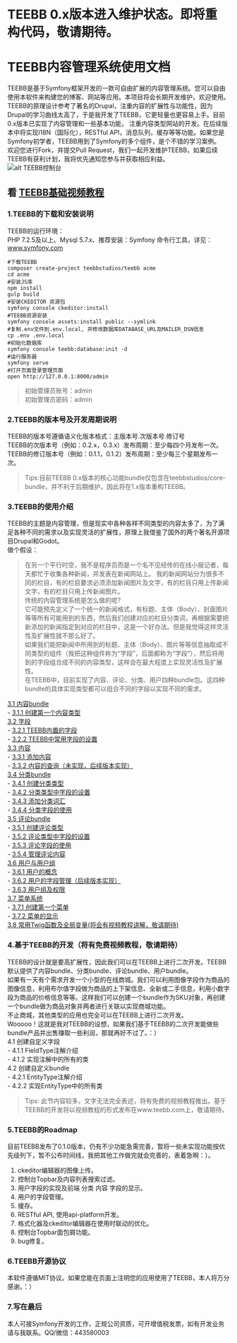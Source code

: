 # TEEBB 0.x版本进入维护状态。即将重构代码，敬请期待。

# TEEBB内容管理系统使用文档
TEEBB是基于Symfony框架开发的一款可自由扩展的内容管理系统。您可以自由使用本软件来构建您的博客、网站等应用。本项目将会长期开发维护，欢迎使用。  
TEEBB的原理设计参考了著名的Drupal，注重内容的扩展性与功能性，因为Drupal的学习曲线太高了，于是我开发了TEEBB，它更轻量也更容易上手。目前0.x版本已实现了内容管理和一些基本功能，
注重内容类型网站的开发。在后续版本中将实现I18N（国际化），RESTful API，消息队列，缓存等等功能。如果您是Symfony初学者，TEEBB用到了Symfony的多个组件，是个不错的学习案例。  
欢迎您进行Fork，并提交Pull Request，我们一起开发维护TEEBB，如果后续TEEBB有获利计划，我将优先通知您参与并获取相应利益。  
![alt TEEBB控制台](docs/teebb_images/teebb-dashboard.png "TEEBB控制台")

## 看 [TEEBB基础视频教程](https://www.teebb.com/course-detail/teebb-begin) 

### 1.TEEBB的下载和安装说明
TEEBB的运行环境：   
PHP 7.2.5及以上、Mysql 5.7.x、推荐安装：Symfony 命令行工具，详见：www.symfony.com

```
#下载TEEBB
composer create-project teebbstudios/teebb acme
cd acme
#安装JS库
npm install
gulp build
#安装CKEDITOR 资源包
symfony console ckeditor:install
#TEEBB资源安装
symfony console assets:install public --symlink
#复制.env文件到.env.local, 并修改数据库DATABASE_URL及MAILER_DSN信息
cp .env .env.local
#初始化数据库
symfony console teebb:database:init -d
#运行服务器
symfony serve
#打开页面登录管理页面
open http://127.0.0.1:8000/admin
```
> 初始管理员账号：admin  
> 初始管理员密码：admin

### 2.TEEBB的版本号及开发周期说明
TEEBB的版本号遵循语义化版本格式：主版本号.次版本号.修订号  
TEEBB的次版本号（例如：0.2.x，0.3.x）发布周期：至少每四个月发布一次。  
TEEBB的修订版本号（例如：0.1.1，0.1.2）发布周期：至少每三个星期发布一次。  

> Tips:目前TEEBB 0.x版本的核心功能bundle仅包含在teebbstudios/core-bundle，并不利于后期维护，因此将在1.x版本重构TEEBB。  

### 3.TEEBB的使用介绍
TEEBB的主题是内容管理，但是现实中各种各样不同类型的内容太多了，为了满足各种不同的需求以及实现灵活的扩展性，原理上我借鉴了国外的两个著名开源项目Drupal和Godot。  
做个假设：  
> 在另一个平行时空，我不是程序员而是一个名不见经传的在线小报记者，每天都忙于收集各种新闻，并发表在新闻网站上。
> 我的新闻网站分为很多不同的栏目，有的栏目要求必须添加新闻图片及文字，有的栏目只用上传新闻文字，有的栏目只用上传新闻图片。  
> 传统的内容管理系统是怎么做的呢?   
> 它可能预先定义了一个统一的新闻格式，有标题、主体（Body）、封面图片等等所有可能用到的东西，然后我们创建对应的栏目分类词，再根据需要把新添加的新闻指定到对应的栏目中，这是一个好办法。但是我觉得这样灵活性及扩展性就不那么好了。  
> 如果我们能把新闻中所用到的标题、主体（Body）、图片等等信息抽取成不同类型的组件（我把这种组件称为“字段”，后面都称为“字段”），然后将用到的字段组合成不同的内容类型，这样会在最大程度上实现灵活性及扩展性。  
> 在TEEBB中，目前实现了内容、评论、分类、用户四种bundle包。这四种bundle的具体实现类型都可以组合不同的字段以实现不同的需求。  
  
[3.1 内容bundle](docs/3-1conent-bundle.md)  
    - [3.1.1 创建第一个内容类型](docs/3-1conent-bundle.md)  
[3.2 字段](docs/3-2field.md)  
    - [3.2.1 TEEBB内置的字段](docs/3-2field.md)  
    - [3.2.2 TEEBB中常用字段的设置](docs/3-2field.md)  
[3.3 内容](docs/3-3conent.md)  
    - [3.3.1 添加内容](docs/3-3conent.md)  
    - [3.3.2 内容的查询（未实现，后续版本实现）](docs/3-3conent.md)  
[3.4 分类bundle](docs/3-4taxonomy-bundle.md)  
    - [3.4.1 创建分类类型](docs/3-4taxonomy-bundle.md)  
    - [3.4.2 分类类型中字段的设置](docs/3-4taxonomy-bundle.md)  
    - [3.4.3 添加分类词汇](docs/3-4taxonomy-bundle.md)  
    - [3.4.4 分类字段的使用](docs/3-4taxonomy-bundle.md)  
[3.5 评论bundle](docs/3-5comment-bundle.md)  
    - [3.5.1 创建评论类型](docs/3-5comment-bundle.md)  
    - [3.5.2 评论类型中字段的设置](docs/3-5comment-bundle.md)  
    - [3.5.3 评论字段的使用](docs/3-5comment-bundle.md)  
    - [3.5.4 管理评论内容](docs/3-5comment-bundle.md)  
[3.6 用户与用户组](docs/3-6user-bundle-group.md)  
    - [3.6.1 用户的概念](docs/3-6user-bundle-group.md)  
    - [3.6.2 用户的字段管理（后续版本实现）](docs/3-6user-bundle-group.md)  
    - [3.6.3 用户组及权限](docs/3-6user-bundle-group.md)  
[3.7 菜单系统](docs/3-7menu-system.md)  
    - [3.7.1 创建第一个菜单](docs/3-7menu-system.md)  
    - [3.7.2 菜单的显示](docs/3-7menu-system.md)  
[3.8 常用Twig函数及全局变量(将会有视频教程讲解，敬请期待)](docs/3-8twig-front-route.md)  

### 4.基于TEEBB的开发（将有免费视频教程，敬请期待）
TEEBB的设计就是要高扩展性，因此我们可以在TEEBB上进行二次开发。TEEBB默认提供了内容bundle、分类bundle、评论bundle、用户bundle。  
如果有一天有个需求开发一个小型的在线商城。我们可以利用图像字段作为商品的图像信息，利用布尔值字段做为商品的上下架信息、全新或二手信息，利用小数字段为商品的价格信息等等。这样我们可以创建一个bundle作为SKU对象，再创建一个bundle做为商品对象并两者进行关联以实现商城功能。  
不止商城，其他类型的应用也完全可以在TEEBB上进行二次开发。  
Wooooo！这就是我对TEEBB的设想，如果我们基于TEEBB的二次开发能做些bundle产品并出售赚取一些利润，那就再好不过了。：）  
4.1	创建自定义字段  
    - 4.1.1	FieldType注解介绍  
    - 4.1.2	实现注解中的所有的类  
4.2 创建自定义bundle  
    - 4.2.1	EntityType注解介绍  
    - 4.2.2	实现EntityType中的所有类  
> Tips: 此节内容较多，文字无法完全表述，将有免费的视频教程推出。基于TEEBB的开发将以视频教程的形式发布在www.teebb.com上，敬请期待。

### 5.TEEBB的Roadmap
目前TEEBB发布了0.1.0版本，仍有不少功能急需完善，暂将一些未实现功能按优先级列下，暂不公布时间线，我把其他工作做完就会完善的，表着急啊：）。
1. ckeditor编辑器的图像上传。  
2. 控制台Topbar及内容列表搜索过滤。  
3. 用户字段的实现及前端 分类 内容 字段的显示。  
4. 用户的字段管理。  
5. 缓存。  
6. RESTful API, 使用api-platform开发。  
7. 格式化器及ckeditor编辑器在使用时联动的优化。  
8. 控制台Topbar面包屑功能。  
9. bug修复。  

### 6.TEEBB开源协议
本软件遵循MIT协议。如果您能在页面上注明您的应用使用了TEEBB，本人将万分感谢。：）
### 7.写在最后
本人可接Symfony开发的工作，正规公司资质，可开增值税发票，如有开发业务请与我联系。QQ/微信：443580003